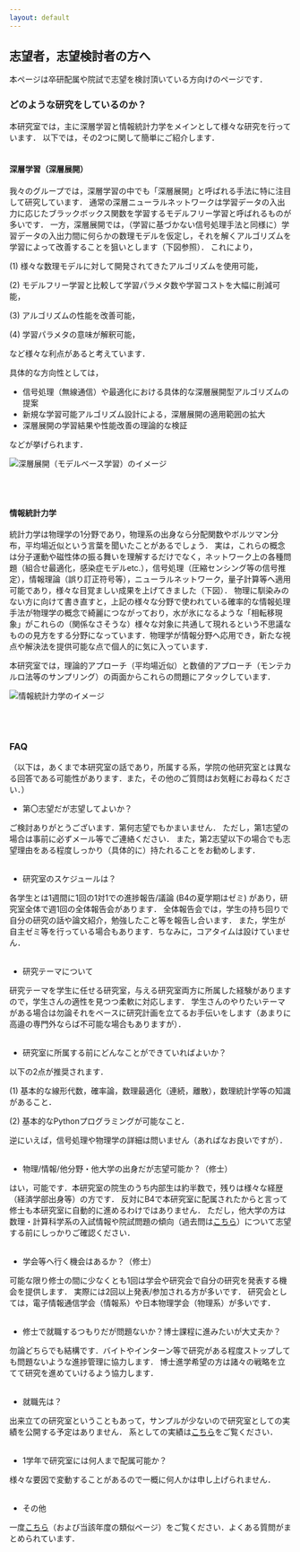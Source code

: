 ```yaml
---
layout: default
---
```


## 志望者，志望検討者の方へ

本ページは卒研配属や院試で志望を検討頂いている方向けのページです．

### どのような研究をしているのか？

本研究室では，主に深層学習と情報統計力学をメインとして様々な研究を行っています．
以下では，その2つに関して簡単にご紹介します．
<br><br>

#### 深層学習（深層展開）

我々のグループでは，深層学習の中でも「深層展開」と呼ばれる手法に特に注目して研究しています．
通常の深層ニューラルネットワークは学習データの入出力に応じたブラックボックス関数を学習するモデルフリー学習と呼ばれるものが多いです．
一方，深層展開では，（学習に基づかない信号処理手法と同様に）学習データの入出力間に何らかの数理モデルを仮定し，それを解くアルゴリズムを学習によって改善することを狙いとします（下図参照）．
これにより，

(1) 様々な数理モデルに対して開発されてきたアルゴリズムを使用可能，

(2) モデルフリー学習と比較して学習パラメタ数や学習コストを大幅に削減可能，

(3)  アルゴリズムの性能を改善可能，

(4) 学習パラメタの意味が解釈可能，

など様々な利点があると考えています．

具体的な方向性としては，

* 信号処理（無線通信）や最適化における具体的な深層展開型アルゴリズムの提案
* 新規な学習可能アルゴリズム設計による，深層展開の適用範囲の拡大
* 深層展開の学習結果や性能改善の理論的な検証

などが挙げられます．

![深層展開（モデルベース学習）のイメージ]({{site.baseurl}}/images/modelb.png)

<br><br>
#### 情報統計力学

統計力学は物理学の1分野であり，物理系の出身なら分配関数やボルツマン分布，平均場近似という言葉を聞いたことがあるでしょう．
実は，これらの概念は分子運動や磁性体の振る舞いを理解するだけでなく，ネットワーク上の各種問題（組合せ最適化，感染症モデルetc.），信号処理（圧縮センシング等の信号推定），情報理論（誤り訂正符号等），ニューラルネットワーク，量子計算等へ適用可能であり，様々な目覚ましい成果を上げてきました（下図）．
物理に馴染みのない方に向けて書き直すと，上記の様々な分野で使われている確率的な情報処理手法が物理学の概念で綺麗につながっており，水が氷になるような「相転移現象」がこれらの（関係なさそうな）様々な対象に共通して現れるという不思議なものの見方をする分野になっています．物理学が情報分野へ応用でき，新たな視点や解決法を提供可能な点で個人的に気に入っています．

本研究室では，理論的アプローチ（平均場近似）と数値的アプローチ（モンテカルロ法等のサンプリング）の両面からこれらの問題にアタックしています．

![情報統計力学のイメージ]({{site.baseurl}}/images/statmech.png)

<br><br>
### FAQ

（以下は，あくまで本研究室の話であり，所属する系，学院の他研究室とは異なる回答である可能性があります．また，その他のご質問はお気軽にお尋ねください．）


* 第〇志望だが志望してよいか？

ご検討ありがとうございます．第何志望でもかまいません．
ただし，第1志望の場合は事前に必ずメール等でご連絡ください．
また，第2志望以下の場合でも志望理由をある程度しっかり（具体的に）持たれることをお勧めします．
<br><br>

* 研究室のスケジュールは？

各学生とは1週間に1回の1対1での進捗報告/議論 (B4の夏学期はゼミ) があり，研究室全体で週1回の全体報告会があります．
全体報告会では，学生の持ち回りで自分の研究の話や論文紹介，勉強したこと等を報告し合います．
また，学生が自主ゼミ等を行っている場合もあります．ちなみに，コアタイムは設けていません．
<br><br>

* 研究テーマについて

研究テーマを学生に任せる研究室，与える研究室両方に所属した経験がありますので，学生さんの適性を見つつ柔軟に対応します．
学生さんのやりたいテーマがある場合は勿論それをベースに研究計画を立てるお手伝いをします（あまりに高邉の専門外ならば不可能な場合もありますが）．
<br><br>

* 研究室に所属する前にどんなことができていればよいか？

以下の2点が推奨されます．

(1) 基本的な線形代数，確率論，数理最適化（連続，離散），数理統計学等の知識があること．

(2) 基本的なPythonプログラミングが可能なこと．

逆にいえば，信号処理や物理学の詳細は問いません（あればなお良いですが）．
<br><br>

* 物理/情報/他分野・他大学の出身だが志望可能か？（修士）

はい，可能です．本研究室の院生のうち内部生は約半数で，残りは様々な経歴（経済学部出身等）の方です．
反対にB4で本研究室に配属されたからと言って修士も本研究室に自動的に進めるわけではありません．
ただし，他大学の方は数理・計算科学系の入試情報や院試問題の傾向（過去問は[こちら](https://www.titech.ac.jp/admissions/prospective-students/admissions/past-exam-papers)）について志望する前にしっかりご確認ください．
<br><br>

* 学会等へ行く機会はあるか？（修士）

可能な限り修士の間に少なくとも1回は学会や研究会で自分の研究を発表する機会を提供します．
実際には2回以上発表/参加される方が多いです．
研究会としては，電子情報通信学会（情報系）や日本物理学会（物理系）が多いです．
<br><br>

* 修士で就職するつもりだが問題ないか？博士課程に進みたいが大丈夫か？

勿論どちらでも結構です．バイトやインターン等で研究がある程度ストップしても問題ないような進捗管理に協力します．
博士進学希望の方は諸々の戦略を立てて研究を進めていけるよう協力します．
<br><br>

* 就職先は？

出来立ての研究室ということもあって，サンプルが少ないので研究室としての実績を公開する予定はありません．
系としての実績は[こちら](https://educ.titech.ac.jp/is/future/)をご覧ください．
<br><br>

* 1学年で研究室には何人まで配属可能か？

様々な要因で変動することがあるので一概に何人かは申し上げられません．
<br><br>

* その他

一度[こちら](https://www.li.c.titech.ac.jp/admission/2023.html)（および当該年度の類似ページ）をご覧ください．よくある質問がまとめられています．
